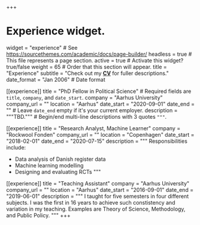 +++
# Experience widget.
widget              = "experience"                         # See https://sourcethemes.com/academic/docs/page-builder/
headless            = true                                 # This file represents a page section.
active              = true                                 # Activate this widget? true/false
weight              = 65                                   # Order that this section will appear.
title               = "Experience"
subtitle            = "Check out my **[CV](/files/cv.pdf)** for fuller descriptions."
date_format         = "Jan 2006"                           # Date format

[[experience]]
  title             = "PhD Fellow in Political Science"    #   Required fields are `title`, `company`, and `date_start`.
  company           = "Aarhus University"
  company_url       = ""
  location          = "Aarhus"
  date_start        = "2020-09-01"
  date_end          = ""                                   #   Leave `date_end` empty if it's your current employer.
  description       = """TBD."""                           #   Begin/end multi-line descriptions with 3 quotes `"""`.

[[experience]]
  title             = "Research Analyst, Machine Learner"
  company           = "Rockwool Fonden"
  company_url       = ""
  location          = "Copenhagen"
  date_start        = "2018-02-01"
  date_end          = "2020-07-15"
  description       = """
  Responsibilities include:
  * Data analysis of Danish register data
  * Machine learning modelling
  * Designing and evaluating RCTs
  """

[[experience]]
  title             = "Teaching Assistant"
  company           = "Aarhus University"
  company_url       = ""
  location          = "Aarhus"
  date_start        = "2016-09-01"
  date_end          = "2019-06-01"
  description       = """
  I taught for five semesters in four different subjects. I was the first in 16 years to achieve such constistency and variation in my teaching. Examples are Theory of Science, Methodology, and Public Policy.
  """
+++
